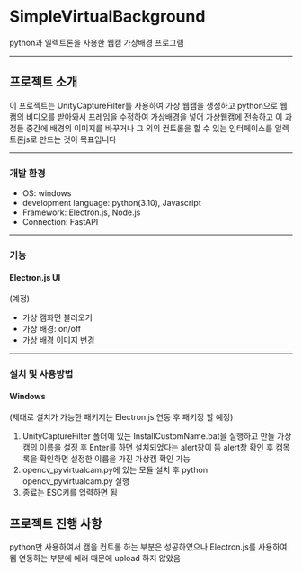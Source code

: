 # SimpleVirtualBackground
python과 일렉트론을 사용한 웹캠 가상배경 프로그램
<hr/>

## 프로젝트 소개
이 프로젝트는 UnityCaptureFilter를 사용하여 가상 웹캠을 생성하고 python으로 웹캠의 비디오를 받아와서 프레임을 수정하여 가상배경을 넣어 가상웹캠에 전송하고 이 과정들 중간에 배경의 이미지를 바꾸거나 그 외의 컨트롤을 할 수 있는 인터페이스를 일렉트론js로 만드는 것이 목표입니다
<hr/>

### 개발 환경
- OS: windows
- development language: python(3.10), Javascript
- Framework: Electron.js, Node.js
- Connection: FastAPI
<hr/>

### 기능

#### Electron.js UI
(예정)
- 가상 캠화면 불러오기
- 가상 배경: on/off
- 가상 배경 이미지 변경
<hr/>

### 설치 및 사용방법
#### Windows
(제대로 설치가 가능한 패키지는 Electron.js 연동 후 패키징 할 예정)

1. UnityCaptureFilter 폴더에 있는 InstallCustomName.bat을 실행하고 만들 가상캠의 이름을 설정 후 Enter를 하면 설치되었다는 alert창이 뜸
alert창 확인 후 캠목록을 확인하면 설정한 이름을 가진 가상캠 확인 가능
2. opencv_pyvirtualcam.py에 있는 모듈 설치 후
python opencv_pyvirtualcam.py 실행
3. 종료는 ESC키를 입력하면 됨

## 프로젝트 진행 사항
python만 사용하여서 캠을 컨트롤 하는 부분은 성공하였으나 Electron.js를 사용하여 웹 연동하는 부분에 에러 때문에 upload 하지 않았음